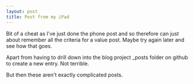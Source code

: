 ```yaml
---
layout: post
title: Post from my iPad
---
```

Bit of a cheat as I've just done the phone post and so therefore can just about remember all the criteria for a value post. Maybe try again later and see how that goes.

Apart from having to drill down into the blog project _posts folder on github to create a new entry. Not terrible.

But then these aren't exactly complicated posts.
